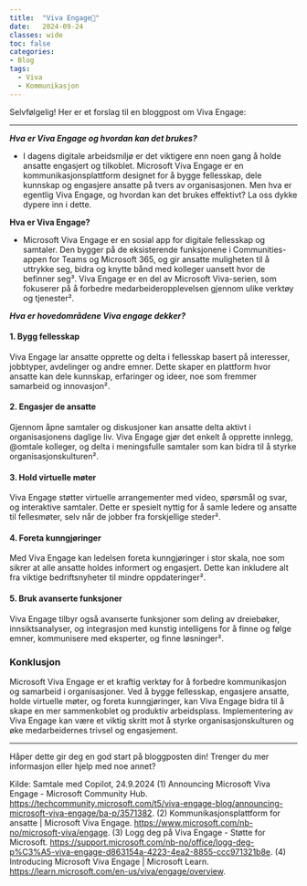 ```yaml
---
title:  "Viva Engage🪪"
date:   2024-09-24
classes: wide
toc: false
categories: 
- Blog
tags:
  - Viva
  - Kommunikasjon
---
```


Selvfølgelig! Her er et forslag til en bloggpost om Viva Engage:

---

***Hva er Viva Engage og hvordan kan det brukes?***
* I dagens digitale arbeidsmiljø er det viktigere enn noen gang å holde ansatte engasjert og tilkoblet. Microsoft Viva Engage er en kommunikasjonsplattform designet for å bygge fellesskap, dele kunnskap og engasjere ansatte på tvers av organisasjonen. Men hva er egentlig Viva Engage, og hvordan kan det brukes effektivt? La oss dykke dypere inn i dette.

**Hva er Viva Engage?**
* Microsoft Viva Engage er en sosial app for digitale fellesskap og samtaler. Den bygger på de eksisterende funksjonene i Communities-appen for Teams og Microsoft 365, og gir ansatte muligheten til å uttrykke seg, bidra og knytte bånd med kolleger uansett hvor de befinner seg³. Viva Engage er en del av Microsoft Viva-serien, som fokuserer på å forbedre medarbeideropplevelsen gjennom ulike verktøy og tjenester².

***Hva er hovedområdene Viva engage dekker?***

#### 1. **Bygg fellesskap**
Viva Engage lar ansatte opprette og delta i fellesskap basert på interesser, jobbtyper, avdelinger og andre emner. Dette skaper en plattform hvor ansatte kan dele kunnskap, erfaringer og ideer, noe som fremmer samarbeid og innovasjon².

#### 2. **Engasjer de ansatte**
Gjennom åpne samtaler og diskusjoner kan ansatte delta aktivt i organisasjonens daglige liv. Viva Engage gjør det enkelt å opprette innlegg, @omtale kolleger, og delta i meningsfulle samtaler som kan bidra til å styrke organisasjonskulturen².

#### 3. **Hold virtuelle møter**
Viva Engage støtter virtuelle arrangementer med video, spørsmål og svar, og interaktive samtaler. Dette er spesielt nyttig for å samle ledere og ansatte til fellesmøter, selv når de jobber fra forskjellige steder².

#### 4. **Foreta kunngjøringer**
Med Viva Engage kan ledelsen foreta kunngjøringer i stor skala, noe som sikrer at alle ansatte holdes informert og engasjert. Dette kan inkludere alt fra viktige bedriftsnyheter til mindre oppdateringer².

#### 5. **Bruk avanserte funksjoner**
Viva Engage tilbyr også avanserte funksjoner som deling av dreiebøker, innsiktsanalyser, og integrasjon med kunstig intelligens for å finne og følge emner, kommunisere med eksperter, og finne løsninger².

### Konklusjon

Microsoft Viva Engage er et kraftig verktøy for å forbedre kommunikasjon og samarbeid i organisasjoner. Ved å bygge fellesskap, engasjere ansatte, holde virtuelle møter, og foreta kunngjøringer, kan Viva Engage bidra til å skape en mer sammenkoblet og produktiv arbeidsplass. Implementering av Viva Engage kan være et viktig skritt mot å styrke organisasjonskulturen og øke medarbeidernes trivsel og engasjement.

---

Håper dette gir deg en god start på bloggposten din! Trenger du mer informasjon eller hjelp med noe annet?

Kilde: Samtale med Copilot, 24.9.2024
(1) Announcing Microsoft Viva Engage - Microsoft Community Hub. https://techcommunity.microsoft.com/t5/viva-engage-blog/announcing-microsoft-viva-engage/ba-p/3571382.
(2) Kommunikasjonsplattform for ansatte | Microsoft Viva Engage. https://www.microsoft.com/nb-no/microsoft-viva/engage.
(3) Logg deg på Viva Engage - Støtte for Microsoft. https://support.microsoft.com/nb-no/office/logg-deg-p%C3%A5-viva-engage-d863154a-4223-4ea2-8855-ccc971321b8e.
(4) Introducing Microsoft Viva Engage | Microsoft Learn. https://learn.microsoft.com/en-us/viva/engage/overview.
